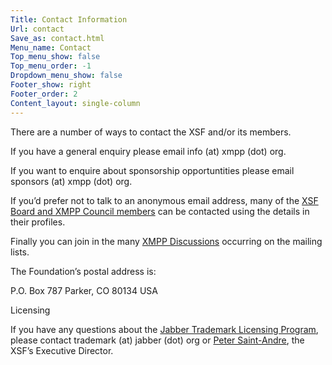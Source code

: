 ```yaml
---
Title: Contact Information
Url: contact
Save_as: contact.html
Menu_name: Contact
Top_menu_show: false
Top_menu_order: -1
Dropdown_menu_show: false
Footer_show: right
Footer_order: 2
Content_layout: single-column
---
```


There are a number of ways to contact the XSF and/or its members.

If you have a general enquiry please email info (at) xmpp (dot) org.

If you want to enquire about sponsorship opportuntities please email sponsors (at) xmpp (dot) org.

If you’d prefer not to talk to an anonymous email address, many of the [XSF Board and XMPP Council members](/about/xmpp-standards-foundation) can be contacted using the details in their profiles.

Finally you can join in the many [XMPP Discussions](http://xmpp.org/participate/discuss-xmpp/) occurring on the mailing lists.

The Foundation’s postal address is:

P.O. Box 787
Parker, CO 80134 USA

Licensing

If you have any questions about the [Jabber Trademark Licensing Program](http://xmpp.org/about-xmpp/xsf/jabber-trademark/), please contact trademark (at) jabber (dot) org or [Peter Saint-Andre](/about/xsf/people), the XSF’s Executive Director.